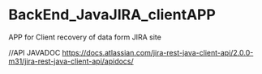 # BackEnd_JavaJIRA_clientAPP
APP for Client recovery of data form JIRA site

//API JAVADOC
https://docs.atlassian.com/jira-rest-java-client-api/2.0.0-m31/jira-rest-java-client-api/apidocs/


